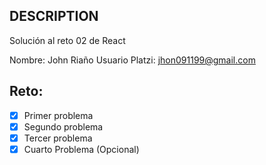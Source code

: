 ## DESCRIPTION

Solución al reto 02 de React

Nombre: John Riaño
Usuario Platzi: jhon091199@gmail.com

## Reto:
  - [x] Primer problema
  - [x] Segundo problema
  - [x] Tercer problema
  - [x] Cuarto Problema (Opcional)